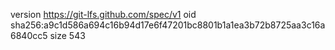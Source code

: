 version https://git-lfs.github.com/spec/v1
oid sha256:a9c1d586a694c16b94d17e6f47201bc8801b1a1ea3b72b8725aa3c16a6840cc5
size 543
